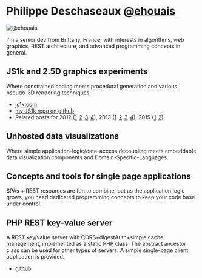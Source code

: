 # Philippe Deschaseaux [@ehouais](https://twitter.com/ehouais "@ehouais")

<section>

![@ehouais](http://www.gravatar.com/avatar/0b474c3d59aab43cb70d106f56095cbb)

I'm a senior dev from Brittany, France, with interests in algorithms, web graphics, REST architecture, and advanced programming concepts in general.

</section>

<section>

## JS1k and 2.5D graphics experiments

Where constrained coding meets procedural generation and various pseudo-3D rendering techniques.
  - [js1k.com](http://js1k.com/ "js1k.com")
  - [my JS1k repo on github](https://github.com/ehouais/js1k "my JS1k repo on github")
  - Related posts for 2012 ([1](/2012/03/js1k-2012-part-1-introduction)-[2](/2012/03/js1k-2012-part-2-terrain-generation)-[3](/2012/03/js1k-2012-part-3-time-colours-and-light)-[4](/2012/03/js1k-2012-part-4-optimization-and-conclusion)), 2013 ([1](/2013/04/js1k-2013-part-1-introduction)-[2](/2013/04/js1k-2013-part-2-tunnel-generation)-[3](/2013/04/js1k-2013-part-3-rendering)-[4](/2013/05/js1k-2013-part-4-conclusion)), 2015 ([1](/2015/03/js1k-2015-part-1-introduction)-[2](/2015/04/js1k-2015-part-2-buggy-island))

</section>

<section>

## Unhosted data visualizations

Where simple application-logic/data-access decoupling meets embeddable data visualization components and Domain-Specific-Languages.

</section>

<section>

## Concepts and tools for single page applications

SPAs + REST resources are fun to combine, but as the application logic grows, you need dedicated programming concepts to keep your code base under control.

</section>

<section>

## PHP REST key-value server

A REST key/value server with CORS+digestAuth+simple cache management, implemented as a static PHP class. The abstract ancestor class can be used for other types of servers. A simple single-page client application is provided.
  - [github](https://github.com/ehouais/PHP-servers "github")

</section>
